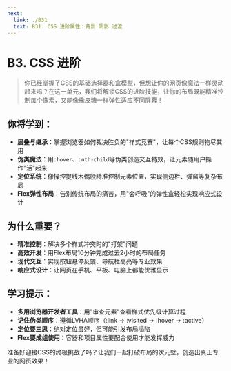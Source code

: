 ```yaml
---
next:
  link: ./B31
  text: B31. CSS 进阶属性：背景 阴影 过渡
---
```


# B3. CSS 进阶

> 你已经掌握了CSS的基础选择器和盒模型，但想让你的网页像魔法一样灵动起来吗？在这一单元，我们将解锁CSS的进阶技能，让你的布局既能精准控制每个像素，又能像橡皮糖一样弹性适应不同屏幕！

## 你将学到：

- **层叠与继承**：掌握浏览器如何裁决胜负的"样式竞赛"，让每个CSS规则物尽其用
- **伪类魔法**：用`:hover`、`:nth-child`等伪类创造交互特效，让元素随用户操作"活"起来
- **定位系统**：像操控提线木偶般精准控制元素位置，实现侧边栏、弹窗等复杂布局
- **Flex弹性布局**：告别传统布局的痛苦，用"会呼吸"的弹性盒轻松实现响应式设计

## 为什么重要？

- **精准控制**：解决多个样式冲突时的"打架"问题
- **高效开发**：用Flex布局10分钟完成过去2小时的布局任务
- **现代交互**：实现按钮悬停反馈、导航栏高亮等专业效果
- **响应式设计**：让网页在手机、平板、电脑上都能优雅显示

## 学习提示：

- **多用浏览器开发者工具**：用"审查元素"查看样式优先级计算过程
- **记住伪类顺序**：遵循LVHA顺序（:link → :visited → :hover → :active）
- **定位要三思**：绝对定位虽好，但可能引发布局塌陷
- **Flex要成组使用**：容器和项目属性要配合使用才能发挥威力

准备好迎接CSS的终极挑战了吗？让我们一起打破布局的次元壁，创造出真正专业的网页效果！
